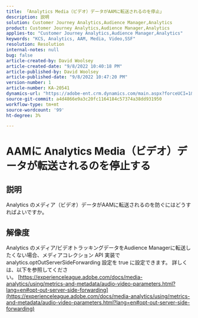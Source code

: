 ```yaml
---
title: 「Analytics Media（ビデオ）データがAAMに転送されるのを停止」
description: 説明
solution: Customer Journey Analytics,Audience Manager,Analytics
product: Customer Journey Analytics,Audience Manager,Analytics
applies-to: "Customer Journey Analytics,Audience Manager,Analytics"
keywords: "KCS, Analytics, AAM, Media, Video,SSF"
resolution: Resolution
internal-notes: null
bug: false
article-created-by: David Woolsey
article-created-date: "9/8/2022 10:40:18 PM"
article-published-by: David Woolsey
article-published-date: "9/8/2022 10:47:20 PM"
version-number: 1
article-number: KA-20541
dynamics-url: "https://adobe-ent.crm.dynamics.com/main.aspx?forceUCI=1&pagetype=entityrecord&etn=knowledgearticle&id=6012852f-c72f-ed11-9db1-00224808613b"
source-git-commit: a4d4866e9a3c20fc1164184c57374a38dd931950
workflow-type: tm+mt
source-wordcount: '99'
ht-degree: 3%

---
```


# AAMに Analytics Media（ビデオ）データが転送されるのを停止する

## 説明

Analytics のメディア（ビデオ）データがAAMに転送されるのを防ぐにはどうすればよいですか。

## 解像度


Analytics のメディア/ビデオトラッキングデータをAudience Managerに転送したくない場合、メディアコレクション API 実装で analytics.optOutServerSideForwarding 設定を true に設定できます。 詳しくは、以下を参照してください。 [https://experienceleague.adobe.com/docs/media-analytics/using/metrics-and-metadata/audio-video-parameters.html?lang=en#opt-out-server-side-forwarding](https://experienceleague.adobe.com/docs/media-analytics/using/metrics-and-metadata/audio-video-parameters.html?lang=en#opt-out-server-side-forwarding)
